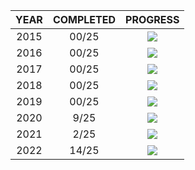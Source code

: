 | YEAR | COMPLETED |             PROGRESS              |
| :--: | :-------: | :-------------------------------: |
| 2015 |   00/25   | ![](https://progress-bar.dev/0/)  |
| 2016 |   00/25   | ![](https://progress-bar.dev/0/)  |
| 2017 |   00/25   | ![](https://progress-bar.dev/0/)  |
| 2018 |   00/25   | ![](https://progress-bar.dev/0/)  |
| 2019 |   00/25   | ![](https://progress-bar.dev/0/)  |
| 2020 |   9/25    | ![](https://progress-bar.dev/36/) |
| 2021 |   2/25    | ![](https://progress-bar.dev/8/)  |
| 2022 |   14/25   | ![](https://progress-bar.dev/56/) |
